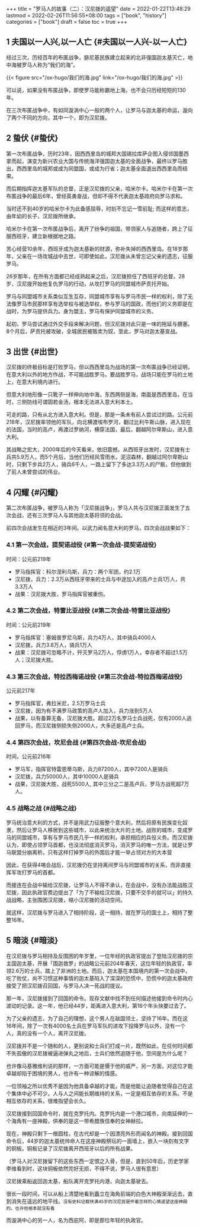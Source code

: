 +++
title = "罗马人的故事（二）：汉尼拨的遥望"
date = 2022-01-22T13:48:29
lastmod = 2022-02-26T11:56:55+08:00
tags = ["book", "history"]
categories = ["book"]
draft = false
toc = true
+++

## <span class="section-num">1</span> 夫国以一人兴,以一人亡 {#夫国以一人兴-以一人亡}

经过三次，历经百年的布匿战争，腓尼基民族建立起来的北非强国迦太基灭亡，地中海被罗马人称为“我们的海”。

{{< figure src="/ox-hugo/我们的海.jpg" link="/ox-hugo/我们的海.jpg" >}}

可以说，如果没有布匿战争，即使罗马能称霸地上海，也不会只历经短短的130年。

在三次布匿战争中，有如同漩涡中心一般的两个人，让罗马与迦太基的命运，漩向了两个不同的方向，其中一个，即为汉尼拨。


## <span class="section-num">2</span> 蛰伏 {#蛰伏}

第一次布匿战争，历时23年，因西西里岛的城邦大国锡拉库萨企图入侵邻国墨西拿而起，演变为新兴农业大国与传统海洋强国迦太基的全面战争，最终以罗马胜出，西西里岛的城邦或成为同盟国，或成为行省；迦太基全面退出西西里岛而结束。

而后期指挥迦太基军队的总督，正是汉尼拨的父亲，哈米尔卡。哈米尔卡在第一次布匿战争的最后6年，曾经英勇奋战，但却不得不代表迦太基政府向罗马求和。

当时还不到40岁的哈米尔卡为此备感屈辱，时刻不忘记一雪前耻; 而这样的意志，由年幼的长子，汉尼拨所继承。

哈米尔卡在第一次布匿战争后，离开了纷争的祖国，带领家人与追随者，跨上了征服西班牙，建立新根据地之路。

苦心经营10余年，西班牙成为迦太基新的财源，弥补失掉的西西里岛。在18岁那年，父亲在一场攻城战中去世，可即使如此，汉尼拨从未曾忘记父亲的遗志，征服罗马。

26岁那年，在所有方面都已经成熟起来之后，汉尼拨担任了西班牙的总督。28岁，汉尼拨开始他复仇罗马的行动，从攻打罗马的同盟城市萨贡托开始。

罗马与同盟城市关系类似互生互存，同盟城市享有与罗马市民一样的权利，除了无法像罗马市民那样享有选举权与被选举权，参与罗马的国政，而他们的义务即是在战时，为罗马提供兵力。身为盟主，罗马有保护同盟城市的义务。

起初，罗马尝试通过外交手段来解决问题，但汉尼拨对此只是一味的拖延与搪塞。8个月后，萨贡托被攻破，全城居民被贩卖为奴，至此，罗马对迦太基宣战。


## <span class="section-num">3</span> 出世 {#出世}

汉尼拨的终极目标是打败罗马，但以西西里岛为战场的第一次布匿战争已经证明，在意大利以外的地方作战，不可能战胜罗马。要战胜罗马，战场只能在罗马的土地上，在意大利境内进行。

但意大利地形像一只靴子一样伸向地中海，东西两侧是海，南面是西西里岛，在当时，三侧防线可谓固若金汤，根本无法进入意大利本土。

可走的路，只有从北方进入意大利。但是，那是一条未有前人尝试过的路。公元前218年，汉尼拨率领他的军队，向北横渡埃布罗河，翻过比利牛斯山脉，进入现在的法国，当时的高卢，再渡过罗纳河，横穿法国，最后，翻越阿尔卑斯山，进入意大利。

其战略之宏大，2000年后的今天看来，依旧震撼。从西班牙出发时，汉尼拨有士兵共5.9万人，而5个月后，当他们历经风雪雨水，泥沼森林，翻越过阿尔卑斯山时，只剩下步兵2万人，骑兵6千人，一路上留下了多达3.3万人的尸骸，但他做到了前人未曾尝试的伟业。


## <span class="section-num">4</span> 闪耀 {#闪耀}

第二次布匿战争，被罗马人称为「汉尼拨战争」，罗马人共与汉尼拨正面发生了五次会战，还有三次罗马人与其他迦太基将领的会战。

前四次会战发生在相近的3年间。以武力闻名意大利的罗马，四次会战战果如下：


### <span class="section-num">4.1</span> 第一次会战，提契诺战役 {#第一次会战-提契诺战役}

时间：公元前219年

-   罗马指挥官：科尔涅利乌斯，兵力：两个军团，约2.1万
-   汉尼拨，兵力：2.3万从西班牙带来的士兵与中途加入的高卢士兵1万人，共3.3万人
-   战果：汉尼拨大胜，罗马指挥官被重伤。


### <span class="section-num">4.2</span> 第二次会战，特雷比亚战役 {#第二次会战-特雷比亚战役}

时间：公元前219年

-   罗马指挥官：塞姆普罗尼乌斯，兵力4万人，其中骑兵4000人
-   汉尼拨，兵力3.8万人，骑兵1万人
-   战果：汉尼拨可忽略不计，歼灭罗马2万人，俘虏1万人，幸存者不超过1.5万人；汉尼拨大胜。


### <span class="section-num">4.3</span> 第三次会战，特拉西梅诺战役 {#第三次会战-特拉西梅诺战役}

公元前217年

-   罗马指挥官，弗拉米尼，2.5万罗马士兵
-   汉尼拨，因为有不满罗马政策的高卢人加入，兵力涨到5万人
-   战果，以有备算无备，汉尼拨大胜。超过2万名罗马士兵战死，仅有2000人逃回罗马，而汉尼拨侧损失侧2000人，大多还是高卢士兵。


### <span class="section-num">4.4</span> 第四次会战，坎尼会战 {#第四次会战-坎尼会战}

时间，公元前216年

-   罗马军，指挥官特雷恩蒂乌斯，兵力87200人，其中7200人是骑兵
-   汉尼拨，兵力50000人，其中10000人是骑兵
-   战果，汉尼拨大胜，战死5500人, 其中三分之二是高卢兵，罗马方战死超7万人。


### <span class="section-num">4.5</span> 战略之战 {#战略之战}

罗马统治意大利的方式，并不是用武力征服整个意大利，然后将原有民族变化奴隶，然后让罗马人移居到这些城市，以此来统治大片的土地。战败的城市，变成罗马的同盟城市，享有与罗马市民几乎一样的权利，承担相应的兵役义务。而汉尼拨认为，即使占领罗马首都，也没法彻底消灭罗马，消灭罗马的唯一方法，就是让罗马联盟分崩离析。只有这样打掉罗马的外围后才能一举占领对方的大本营

因此，在获得4埸会战后，汉尼拨仍在坚持离间罗马与同盟城市的关系，而非直接挥军攻打罗马的首都。

而接连在会战中输给汉尼拨，让罗马人不得不承认，在会战中，没有办法能战胜汉尼拨，因此执政官费边提出了「为了不输给汉尼拨，只要不交手的就可以」的持久战战略，主张围困汉尼拨，缩小汉尼拨的活动空间。

就这样，汉尼拨与罗马进入了相持阶段，这一相持，就在罗马的国土上，相持了整整16年。


## <span class="section-num">5</span> 暗淡 {#暗淡}

在汉尼拨与罗马相持及反围困的年岁里，一位年经的执政官提出了登陆汉尼拨的宗主国迦太基，开展「围迦救罗」的战略公元前204年春天，这位年轻的执政官，率领2.6万的士兵，踏上了非洲的土地。而后，迦太基在本国境内的第一次会战中，吃了败仗，尚不习惯这种事情的迦太基陷入了深深的恐慌中，恐慌中的迦太基政府接受了把汉尼拨召回国，与罗马人决一死战的提议。

那一年，汉尼拨接到了回国的命令。现存文献中找不到任何描述他接到命令时内心波动的记录。这一年，他已经44岁，距离进入意大利，第16个年头快要过去了。

为了父亲的遗志，为了自己的理想，这个男人在敌国领土，坚持了16年。而在这16年间，除了一次有4000名士兵在罗马军队的进攻下投降罗马以外，没有一个人，真的没有一个人，离开汉尼拨。

汉尼拨并不是一个随和的人，更别说和士兵们打成一片，既然如此，在任何时间都不失孤傲的汉尼拨被逼进弹丸之地后，士兵们依然追随于他，空间是为什么呢？

也许像马基雅维利说的那样，一方面可能是慑于他的威严，另一方面，对这位才能卓越却陷于困境的男人，也许有一种谅解的情感。

一位领袖之所以优秀不是因为他具备卓越的才能，而是他能让追随者觉得自己在这个集体中必不可少。人与人之间能长期维持的关系，一定是相互依存的关系。不是相互依存的关系，很难指望会长久。

汉尼拨接到回国命令时，就在克罗托内。克罗托内是一个港口城市，向南延伸的一个海角有一座神殿，供奉的是这一带希腊族信奉的女神赫拉。

现在，神殿只剩下一根圆柱，在古代却是一个因漂亮外形而闻名的神殿。接到回国命令后，44岁的迦太基统帅命人在这座神殿祭坛的一面墙上，嵌入一块刻有文字的铜板。铜板记录了汉尼拨离开西班牙以后的所有战果。

（罗马人对汉尼拨留下的这些东西一定恨之入骨，但是，直到50年后，历史学家李维看到时，这块铜板依然完好无损，不得不说，罗马人很有意思）

汉尼拨乘船返回迦太基，船队离开克罗托内港，向迦太基驶去。

很长一段时间，可以从船上清楚地看到矗立在海角前端的白色大神殿渐渐远去，直到消失在遥远的地平线。`没有史料记载快满45岁的汉尼拔是怀着怎样的心情遥望这座神殿的。也许他根本就没有看`

而漩涡中心的另一人，名为西庇阿，即是那位年轻的执政官。
